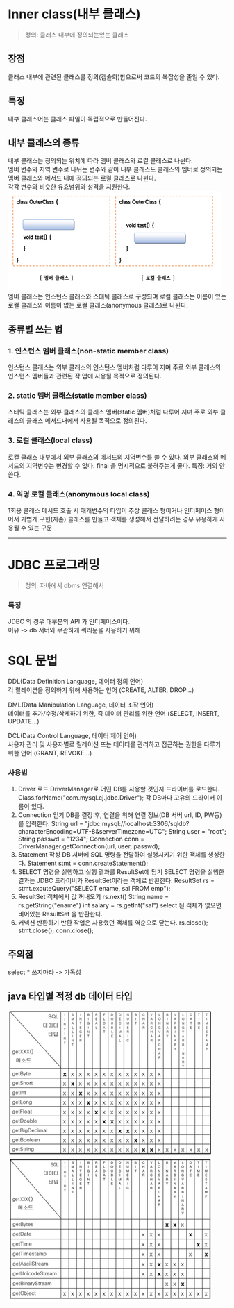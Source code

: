 # Inner class(내부 클래스)
> 정의: 클래스 내부에 정의되는있는 클래스

## 장점
클래스 내부에 관련된 클래스를 정의(캡슐화)함으로써 코드의 복잡성을 줄일 수 있다.   

## 특징
내부 클래스어는 클래스 파일이 독립적으로 만들어진다.
## 내부 클래스의 종류
내부 클래스는 정의되는 위치에 따라 멤버 클래스와 로컬 클래스로 나뉜다.<br> 
멤버 변수와 지역 변수로 나뉘는 변수와 같이 내부 클래스도 클래스의 멤버로 정의되는 멤버 클래스와 메서드 내에 정의되는 로컬 클래스로 나뉜다.<br>
각각 변수와 비슷한 유효범위와 성격을 지원한다.
![img.png](img.png)
멤버 클래스는 인스턴스 클래스와 스태틱 클래스로 구성되며 로컬 클래스는 이름이 있는 로컬 클래스와 이름이 없는 로컬 클래스(anonymous 클래스)로 나뉜다.


## 종류별 쓰는 법

### 1. 인스턴스 멤버 클래스(non-static member class)
인스턴스 클래스는 외부 클래스의 인스턴스 멤버처럼 다루어 지며 주로 외부 클래스의 인스턴스 멤버들과 관련된 작 업에 사용될 목적으로 정의된다.

### 2. static 멤버 클래스(static member class)
스태틱 클래스는 외부 클래스의 클래스 멤버(static 멤버)처럼 다루어 지며 주로 외부 클래스의 클래스 메서드내에서 사용될 목적으로 정의된다.

### 3. 로컬 클래스(local class)
로컬 클래스 내부에서 외부 클래스의 메서드의 지역변수를 쓸 수 있다.
외부 클래스의 메서드의 지역변수는 변경할 수 없다. 
final 을 명시적으로 붙혀주는게 좋다.
특징: 거의 안쓴다.

### 4. 익명 로컬 클래스(anonymous local class)
1회용 클래스
메서드 호출 시 매개변수의 타입이 추상 클래스 형이거나 인터페이스 형이어서 가볍게 구현(자손) 클래스를 만들고
객체를 생성해서 전달하려는 경우 유용하게 사용될 수 있는 구문

----
# JDBC 프로그래밍
> 정의: 자바에서 dbms 연결해서 

### 특징
JDBC 의 경우 대부분의 API 가 인터페이스이다.<br>
이유 -> db 서버와 무관하게 쿼리문을 사용하기 위해

# SQL 문법
DDL(Data Definition Language, 데이터 정의 언어)<br>
각 릴레이션을 정의하기 위해 사용하는 언어 (CREATE, ALTER, DROP...)<br>

DML(Data Manipulation Language, 데이터 조작 언어)<br>
데이터를 추가/수정/삭제하기 위한, 즉 데이터 관리를 위한 언어 (SELECT, INSERT, UPDATE...)<br>

DCL(Data Control Language, 데이터 제어 언어)<br>
사용자 관리 및 사용자별로 릴레이션 또는 데이터를 관리하고 접근하는 권한을 다루기 위한 언어 (GRANT, REVOKE...)<br>

### 사용법
1. Driver 로드
   DriverManager로 어떤 DB를 사용할 것인지 드라이버를 로드한다. Class.forName("com.mysql.cj.jdbc.Driver");
   각 DB마다 고유의 드라이버 이름이 있다.
2. Connection 얻기
   DB를 결정 후, 연결을 위해 연결 정보(DB 서버 url, ID, PW등)를 입력한다.
   String url = "jdbc:mysql://localhost:3306/sqldb?characterEncoding=UTF-8&serverTimezone=UTC"; String user = "root";
   String passwd = "1234";
   Connection conn = DriverManager.getConnection(url, user, passwd);
3. Statement 작성
   DB 서버에 SQL 명령을 전달하여 실행시키기 위한 객체를 생성한다. Statement stmt = conn.createStatement();
4. SELECT 명령을 실행하고 실행 결과를 ResultSet에 담기
   SELECT 명령을 실행한 결과는 JDBC 드라이버가 ResultSet이라는 객체로 반환한다. ResultSet rs = stmt.excuteQuery("SELECT ename, sal FROM emp");
5. ResultSet 객체에서 값 꺼내오기
   rs.next()
   String name = rs.getString("ename") int salary = rs.getInt("sal")
   select 된 객체가 없으면 비어있는 ResultSet 을 반환한다.
6. 커넥션 반환하기
   반환 작업은 사용했던 객체를 역순으로 닫는다.
   rs.close(); stmt.close(); conn.close();

## 주의점
select * 쓰지마라 -> 가독성
## java 타입별 적정 db 데이터 타입
![img_1.png](img_1.png)

